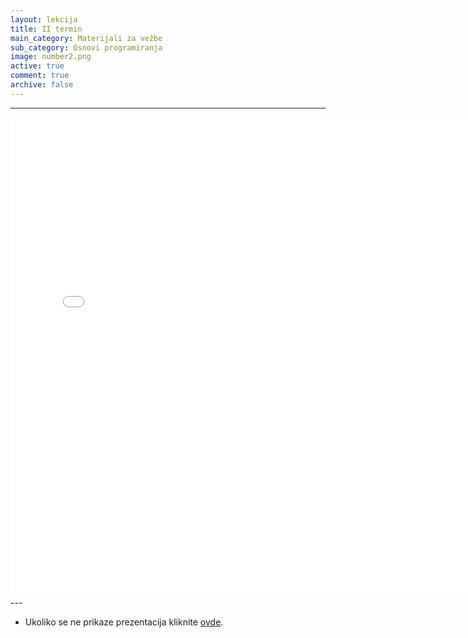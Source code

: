 ```yaml
---
layout: lekcija
title: II termin
main_category: Materijali za vežbe
sub_category: Osnovi programiranja
image: number2.png
active: true
comment: true
archive: false
---
```

---
<embed src="/assets/op/Termin_2.pdf" width="768" height="768">
---

* Ukoliko se ne prikaze prezentacija kliknite [ovde](/assets/op/Termin_2.pdf).
